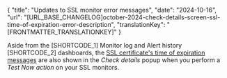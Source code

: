 {
  "title": "Updates to SSL monitor error messages",
  "date": "2024-10-16",
  "url": "[URL_BASE_CHANGELOG]october-2024-check-details-screen-ssl-time-of-expiration-error-description",
  "translationKey": "[FRONTMATTER_TRANSLATIONKEY]"
}

Aside from the [SHORTCODE_1] Monitor log and Alert history [SHORTCODE_2] dashboards, the [SSL certificate's time of expiration messages]([LINK_URL_1]) are also shown in the *Check details* popup when you perform a *Test Now action* on your SSL monitors.